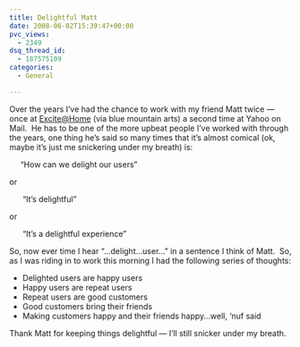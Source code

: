 ```yaml
---
title: Delightful Matt
date: 2008-06-02T15:39:47+00:00
pvc_views:
  - 2349
dsq_thread_id:
  - 187575109
categories:
  - General

---
```

Over the years I&#8217;ve had the chance to work with my friend Matt twice &#8212; once at <Excite@Home> (via blue mountain arts) a second time at Yahoo on Mail.&nbsp; He has to be one of the more upbeat people I&#8217;ve worked with through the years, one thing he&#8217;s said so many times that it&#8217;s almost comical (ok, maybe it&#8217;s just me snickering under my breath) is:

&nbsp;&nbsp;&nbsp;&nbsp; &#8220;How can we delight our users&#8221;

or

&nbsp;&nbsp;&nbsp;&nbsp;&nbsp; &#8220;It&#8217;s delightful&#8221;

or

&nbsp;&nbsp;&nbsp;&nbsp;&nbsp; &#8220;It&#8217;s a delightful experience&#8221;

So, now ever time I hear &#8220;&#8230;delight&#8230;user&#8230;&#8221; in a sentence I think of Matt.&nbsp; So, as I was riding in to work this morning I had the following series of thoughts:

  * Delighted users are happy users
  * Happy users are repeat users
  * Repeat users are good customers
  * Good customers bring their friends
  * Making customers happy and their friends happy&#8230;well, &#8216;nuf said

Thank Matt for keeping things delightful &#8212; I&#8217;ll still snicker under my breath.
